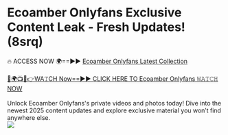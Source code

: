 # Ecoamber Onlyfans Exclusive Content Leak - Fresh Updates! (8srq)

🔥 ACCESS NOW 🌍==►► <a href="https://tinyurl.com/kvy9nzfs" rel="nofollow">Ecoamber Onlyfans Latest Collection</a>
<br><br>
[🔴🌍📺📱👉WA𝚃CH Now==►► CLICK HERE TO Ecoamber Onlyfans 𝚆𝙰𝚃𝙲𝙷 NOW](https://tinyurl.com/kvy9nzfs)
<br><br>
Unlock Ecoamber Onlyfans's private videos and photos today! Dive into the newest 2025 content updates and explore exclusive material you won’t find anywhere else.
<br>
<a href="https://tinyurl.com/kvy9nzfs" rel="nofollow" data-target="animated-image.originalLink"><img src="https://camo.githubusercontent.com/8a4f000d20f83aca3bf7ec5f350d767afa0574a8a352519fd8cfa583a6f93a33/68747470733a2f2f692e696d6775722e636f6d2f644a486b345a712e676966" data-canonical-src="https://i.imgur.com/dJHk4Zq.gif" style="max-width: 100%; display: inline-block;" data-target="animated-image.originalImage"></a>
<br>
